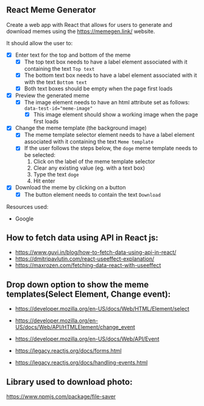 ## React Meme Generator

Create a web app with React that allows for users to generate and download memes using the https://memegen.link/ website.

It should allow the user to:

- [x] Enter text for the top and bottom of the meme
  - [x] The top text box needs to have a label element associated with it containing the text `Top text`
  - [x] The bottom text box needs to have a label element associated with it with the text `Bottom text`
  - [x] Both text boxes should be empty when the page first loads
- [x] Preview the generated meme
  - [x] The image element needs to have an html attribute set as follows: `data-test-id="meme-image"`
    - [x] This image element should show a working image when the page first loads
- [x] Change the meme template (the background image)
  - [x] The meme template selector element needs to have a label element associated with it containing the text `Meme template`
  - [x] If the user follows the steps below, the `doge` meme template needs to be selected:
    1. Click on the label of the meme template selector
    2. Clear any existing value (eg. with a text box)
    3. Type the text `doge`
    4. Hit enter
- [x] Download the meme by clicking on a button
  - [x] The button element needs to contain the text `Download`

Resources used:

- Google

## How to fetch data using API in React js:

- https://www.guvi.in/blog/how-to-fetch-data-using-api-in-react/
- https://dmitripavlutin.com/react-useeffect-explanation/
- https://maxrozen.com/fetching-data-react-with-useeffect

## Drop down option to show the meme templates(Select Element, Change event):

- https://developer.mozilla.org/en-US/docs/Web/HTML/Element/select
- https://developer.mozilla.org/en-US/docs/Web/API/HTMLElement/change_event
- https://developer.mozilla.org/en-US/docs/Web/API/Event

- https://legacy.reactjs.org/docs/forms.html
- https://legacy.reactjs.org/docs/handling-events.html

## Library used to download photo:

https://www.npmjs.com/package/file-saver

